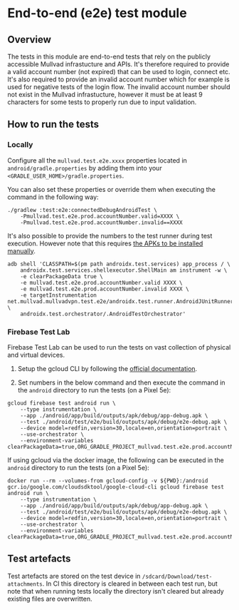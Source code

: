# End-to-end (e2e) test module
## Overview
The tests in this module are end-to-end tests that rely on the publicly accessible Mullvad infrastucture and APIs. It's therefore required to provide a valid account number (not expired) that can be used to login, connect etc. It's also required to provide an invalid account number which for example is used for negative tests of the login flow. The invalid account number should not exist in the Mullvad infrastucture, however it must be at least 9 characters for some tests to properly run due to input validation.

## How to run the tests
### Locally

Configure all the `mullvad.test.e2e.xxxx` properties located in `android/gradle.properties` by adding them into your `<GRADLE_USER_HOME>/gradle.properties`.

You can also set these properties or override them when executing the command in the following way:
```
./gradlew :test:e2e:connectedDebugAndroidTest \
    -Pmullvad.test.e2e.prod.accountNumber.valid=XXXX \
    -Pmullvad.test.e2e.prod.accountNumber.invalid==XXXX
```

It's also possible to provide the numbers to the test runner during test execution. However note that this requires [the APKs to be installed manually](https://developer.android.com/training/testing/instrumented-tests/androidx-test-libraries/runner#architecture).
```
adb shell 'CLASSPATH=$(pm path androidx.test.services) app_process / \
    androidx.test.services.shellexecutor.ShellMain am instrument -w \
    -e clearPackageData true \
    -e mullvad.test.e2e.prod.accountNumber.valid XXXX \
    -e mullvad.test.e2e.prod.accountNumber.invalid XXXX \
    -e targetInstrumentation net.mullvad.mullvadvpn.test.e2e/androidx.test.runner.AndroidJUnitRunner \
    androidx.test.orchestrator/.AndroidTestOrchestrator'
```

### Firebase Test Lab
Firebase Test Lab can be used to run the tests on vast collection of physical and virtual devices.

1. Setup the gcloud CLI by following the [official documentation](https://firebase.google.com/docs/test-lab/android/command-line).

2. Set numbers in the below command and then execute the command in the `android` directory to run the tests (on a Pixel 5e):
```
gcloud firebase test android run \
    --type instrumentation \
    --app ./android/app/build/outputs/apk/debug/app-debug.apk \
    --test ./android/test/e2e/build/outputs/apk/debug/e2e-debug.apk \
    --device model=redfin,version=30,locale=en,orientation=portrait \
    --use-orchestrator \
    --environment-variables clearPackageData=true,ORG_GRADLE_PROJECT_mullvad.test.e2e.prod.accountNumber.valid=XXXX,ORG_GRADLE_PROJECT_mullvad.test.e2e.prod.accountNumber.invalid=XXXX
```

If using gcloud via the docker image, the following can be executed in the `android` directory to run the tests (on a Pixel 5e):
```
docker run --rm --volumes-from gcloud-config -v ${PWD}:/android gcr.io/google.com/cloudsdktool/google-cloud-cli gcloud firebase test android run \
    --type instrumentation \
    --app ./android/app/build/outputs/apk/debug/app-debug.apk \
    --test ./android/test/e2e/build/outputs/apk/debug/e2e-debug.apk \
    --device model=redfin,version=30,locale=en,orientation=portrait \
    --use-orchestrator \
    --environment-variables clearPackageData=true,ORG_GRADLE_PROJECT_mullvad.test.e2e.prod.accountNumber.valid=XXXX,ORG_GRADLE_PROJECT_mullvad.test.e2e.prod.accountNumber.invalid=XXXX
```

## Test artefacts
Test artefacts are stored on the test device in `/sdcard/Download/test-attachments`. In CI this directory is cleared in between each test run, but note that when running tests locally the directory isn't cleared but already existing files are overwritten.
